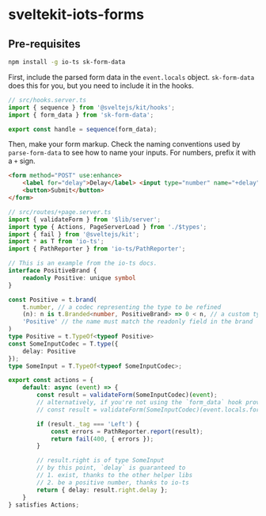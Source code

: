 # sveltekit-iots-forms

## Pre-requisites

```bash
npm install -g io-ts sk-form-data
```

First, include the parsed form data in the `event.locals` object.
`sk-form-data` does this for you, but you need to include it in the hooks.

```typescript
// src/hooks.server.ts
import { sequence } from '@sveltejs/kit/hooks';
import { form_data } from 'sk-form-data';

export const handle = sequence(form_data);
```

Then, make your form markup. Check the naming conventions used by
`parse-form-data` to see how to name your inputs. For numbers,
prefix it with a `+` sign.


```html
<form method="POST" use:enhance>
	<label for="delay">Delay</label> <input type="number" name="+delay" />ms
	<button>Submit</button>
</form>

```


```typescript
// src/routes/+page.server.ts
import { validateForm } from '$lib/server';
import type { Actions, PageServerLoad } from './$types';
import { fail } from '@sveltejs/kit';
import * as T from 'io-ts';
import { PathReporter } from 'io-ts/PathReporter';

// This is an example from the io-ts docs.
interface PositiveBrand {
	readonly Positive: unique symbol
}

const Positive = t.brand(
	t.number, // a codec representing the type to be refined
	(n): n is t.Branded<number, PositiveBrand> => 0 < n, // a custom type guard using the build-in helper `Branded`
	'Positive' // the name must match the readonly field in the brand
)
type Positive = t.TypeOf<typeof Positive>
const SomeInputCodec = T.type({
	delay: Positive
});
type SomeInput = T.TypeOf<typeof SomeInputCodec>;

export const actions = {
	default: async (event) => {
		const result = validateForm(SomeInputCodec)(event);
		// alternatively, if you're not using the `form_data` hook provided by `sk-form-data`
		// const result = validateForm(SomeInputCodec)(event.locals.form_data);

		if (result._tag === 'Left') {
			const errors = PathReporter.report(result);
			return fail(400, { errors });
		}

		// result.right is of type SomeInput
		// by this point, `delay` is guaranteed to
		// 1. exist, thanks to the other helper libs
		// 2. be a positive number, thanks to io-ts
		return { delay: result.right.delay };
	}
} satisfies Actions;
```